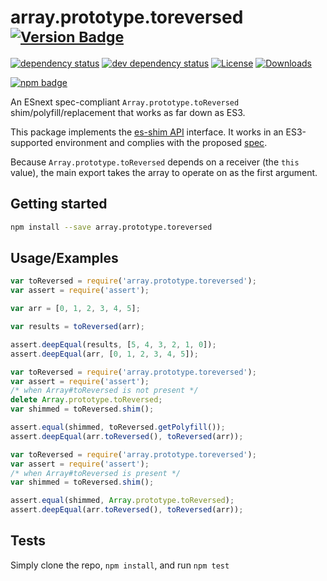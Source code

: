 # array.prototype.toreversed <sup>[![Version Badge][npm-version-svg]][package-url]</sup>

[![dependency status][deps-svg]][deps-url]
[![dev dependency status][dev-deps-svg]][dev-deps-url]
[![License][license-image]][license-url]
[![Downloads][downloads-image]][downloads-url]

[![npm badge][npm-badge-png]][package-url]

An ESnext spec-compliant `Array.prototype.toReversed` shim/polyfill/replacement that works as far down as ES3.

This package implements the [es-shim API](https://github.com/es-shims/api) interface. It works in an ES3-supported environment and complies with the proposed [spec](https://tc39.es/proposal-change-array-by-copy/#sec-array.prototype.toReversed).

Because `Array.prototype.toReversed` depends on a receiver (the `this` value), the main export takes the array to operate on as the first argument.

## Getting started

```sh
npm install --save array.prototype.toreversed
```

## Usage/Examples

```js
var toReversed = require('array.prototype.toreversed');
var assert = require('assert');

var arr = [0, 1, 2, 3, 4, 5];

var results = toReversed(arr);

assert.deepEqual(results, [5, 4, 3, 2, 1, 0]);
assert.deepEqual(arr, [0, 1, 2, 3, 4, 5]);
```

```js
var toReversed = require('array.prototype.toreversed');
var assert = require('assert');
/* when Array#toReversed is not present */
delete Array.prototype.toReversed;
var shimmed = toReversed.shim();

assert.equal(shimmed, toReversed.getPolyfill());
assert.deepEqual(arr.toReversed(), toReversed(arr));
```

```js
var toReversed = require('array.prototype.toreversed');
var assert = require('assert');
/* when Array#toReversed is present */
var shimmed = toReversed.shim();

assert.equal(shimmed, Array.prototype.toReversed);
assert.deepEqual(arr.toReversed(), toReversed(arr));
```

## Tests
Simply clone the repo, `npm install`, and run `npm test`

[package-url]: https://npmjs.org/package/array.prototype.toreversed
[npm-version-svg]: https://versionbadg.es/es-shims/Array.prototype.toReversed.svg
[deps-svg]: https://david-dm.org/es-shims/Array.prototype.toReversed.svg
[deps-url]: https://david-dm.org/es-shims/Array.prototype.toReversed
[dev-deps-svg]: https://david-dm.org/es-shims/Array.prototype.toReversed/dev-status.svg
[dev-deps-url]: https://david-dm.org/es-shims/Array.prototype.toReversed#info=devDependencies
[npm-badge-png]: https://nodei.co/npm/array.prototype.toreversed.png?downloads=true&stars=true
[license-image]: https://img.shields.io/npm/l/array.prototype.toreversed.svg
[license-url]: LICENSE
[downloads-image]: https://img.shields.io/npm/dm/array.prototype.toreversed.svg
[downloads-url]: https://npm-stat.com/charts.html?package=array.prototype.toreversed
